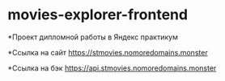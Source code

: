 # movies-explorer-frontend

*Проект дипломной работы в Яндекс практикум 

 *Ссылка на сайт https://stmovies.nomoredomains.monster
 
 *Ссылка на бэк https://api.stmovies.nomoredomains.monster